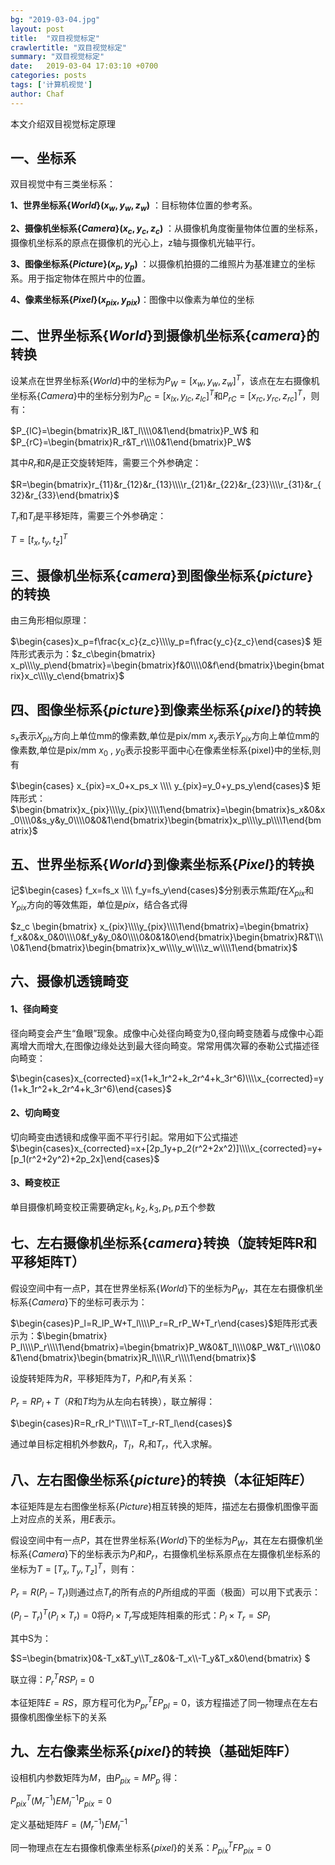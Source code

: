 ```yaml
---
bg: "2019-03-04.jpg"
layout: post
title:  "双目视觉标定"
crawlertitle: "双目视觉标定"
summary: "双目视觉标定"
date:   2019-03-04 17:03:10 +0700
categories: posts
tags: ['计算机视觉']
author: Chaf
---
```


本文介绍双目视觉标定原理

## 一、坐标系

双目视觉中有三类坐标系：

**1、世界坐标系$\{World\}(x_w,y_w,z_w)$** ：目标物体位置的参考系。

**2、摄像机坐标系$\{Camera\}(x_c,y_c,z_c)$** ：从摄像机角度衡量物体位置的坐标系，摄像机坐标系的原点在摄像机的光心上，z轴与摄像机光轴平行。

**3、图像坐标系$\{Picture\}(x_p,y_p)$** ：以摄像机拍摄的二维照片为基准建立的坐标系。用于指定物体在照片中的位置。

**4、像素坐标系$\{Pixel\}(x_{pix},y_{pix})$**：图像中以像素为单位的坐标

## 二、世界坐标系$\{ World \}$到摄像机坐标系$\{ camera \}$的转换

设某点在世界坐标系$\{World\}$中的坐标为$P_W=[x_w,y_w,z_w]^T$，该点在左右摄像机坐标系$\{Camera\}$中的坐标分别为$P_{lC}=[x_{lx},y_{lc},z_{lc}]^T$和$P_{rC}=[x_{rc},y_{rc},z_{rc}]^T$，则有：

$P_{lC}=\begin{bmatrix}R_l&T_l\\\\0&1\end{bmatrix}P_W$ 和 $P_{rC}=\begin{bmatrix}R_r&T_r\\\\0&1\end{bmatrix}P_W$

其中$R_r$和$R_l$是正交旋转矩阵，需要三个外参确定：

$R=\begin{bmatrix}r_{11}&r_{12}&r_{13}\\\\r_{21}&r_{22}&r_{23}\\\\r_{31}&r_{32}&r_{33}\end{bmatrix}$

$T_r$和$T_l$是平移矩阵，需要三个外参确定：

$T=[t_x,t_y,t_z]^T$

## 三、摄像机坐标系$\{ camera \}$到图像坐标系$\{ picture \}$的转换

由三角形相似原理：

$\begin{cases}x_p=f\frac{x_c}{z_c}\\\\y_p=f\frac{y_c}{z_c}\end{cases}$ 矩阵形式表示为：$z_c\begin{bmatrix} x_p\\\\y_p\end{bmatrix}=\begin{bmatrix}f&0\\\\0&f\end{bmatrix}\begin{bmatrix}x_c\\\\y_c\end{bmatrix}$

## 四、图像坐标系$\{ picture \}$到像素坐标系$\{ pixel \}$的转换

$s_x$表示$X_{pix}$方向上单位mm的像素数,单位是pix/mm
$x_y$表示$Y_{pix}$方向上单位mm的像素数,单位是pix/mm
$x_0$ , $y_0$表示投影平面中心在像素坐标系{pixel}中的坐标,则有

$\begin{cases} x_{pix}=x_0+x_ps_x \\\\  y_{pix}=y_0+y_ps_y\end{cases}$ 矩阵形式：$\begin{bmatrix}x_{pix}\\\\y_{pix}\\\\1\end{bmatrix}=\begin{bmatrix}s_x&0&x_0\\\\0&s_y&y_0\\\\0&0&1\end{bmatrix}\begin{bmatrix}x_p\\\\y_p\\\\1\end{bmatrix}$

## 五、世界坐标系$\{ World  \}$到像素坐标系$\{ Pixel \}$的转换

记$\begin{cases} f_x=fs_x \\\\ f_y=fs_y\end{cases}$分别表示焦距$f$在$X_{pix}$和$Y_{pix}$方向的等效焦距，单位是$pix$，结合各式得

$z_c \begin{bmatrix} x_{pix}\\\\y_{pix}\\\\1\end{bmatrix}=\begin{bmatrix} f_x&0&x_0&0\\\\0&f_y&y_0&0\\\\0&0&1&0\end{bmatrix}\begin{bmatrix}R&T\\\\0&1\end{bmatrix}\begin{bmatrix}x_w\\\\y_w\\\\z_w\\\\1\end{bmatrix}$

## 六、摄像机透镜畸变

#### 1、径向畸变

径向畸变会产生“鱼眼”现象。成像中心处径向畸变为0,径向畸变随着与成像中心距离增大而增大,在图像边缘处达到最大径向畸变。常常用偶次幂的泰勒公式描述径向畸变：

$\begin{cases}x_{corrected}=x(1+k_1r^2+k_2r^4+k_3r^6)\\\\x_{corrected}=y(1+k_1r^2+k_2r^4+k_3r^6)\end{cases}$

#### 2、切向畸变

切向畸变由透镜和成像平面不平行引起。常用如下公式描述
$\begin{cases}x_{corrected}=x+[2p_1y+p_2(r^2+2x^2)]\\\\x_{corrected}=y+[p_1(r^2+2y^2)+2p_2x]\end{cases}$​

#### 3、畸变校正

单目摄像机畸变校正需要确定$k_1,k_2,k_3,p_1,p$五个参数 

## 七、左右摄像机坐标系$\{ camera  \}$转换（旋转矩阵R和平移矩阵T）

假设空间中有一点P，其在世界坐标系$\{World\}$下的坐标为$P_W$，其在左右摄像机坐标系$\{Camera\}$下的坐标可表示为：

$\begin{cases}P_l=R_lP_W+T_l\\\\P_r=R_rP_W+T_r\end{cases}$矩阵形式表示为：$\begin{bmatrix} P_l\\\\P_r\\\\1\end{bmatrix}=\begin{bmatrix}P_W&0&T_l\\\\0&P_W&T_r\\\\0&0&1\end{bmatrix}\begin{bmatrix}R_l\\\\R_r\\\\1\end{bmatrix}$ 

设旋转矩阵为$R$，平移矩阵为$T$，$P_l$和$P_r$有关系：

$P_r=RP_l+T$（$R$和$T$均为从左向右转换），联立解得：

$\begin{cases}R=R_rR_l^T\\\\T=T_r-RT_l\end{cases}$

通过单目标定相机外参数$R_l，T_l，R_r$和$T_r$，代入求解。

## 八、左右图像坐标系$\{ picture \}$的转换（本征矩阵$E$）

本征矩阵是左右图像坐标系$\{Picture\}$相互转换的矩阵，描述左右摄像机图像平面上对应点的关系，用$E$表示。

假设空间中有一点$P$，其在世界坐标系$\{World\}$下的坐标为$P_W$，其在左右摄像机坐标系$\{Camera\}$下的坐标表示为$P_l$和$P_r$，右摄像机坐标系原点在左摄像机坐标系的坐标为$T=[T_x,T_y,T_z]^T$，则有：

$P_r=R(P_l-T_r)$则通过点$T_r$的所有点的$P_l$所组成的平面（极面）可以用下式表示：

$(P_l-T_r)^T(P_l\times T_r)=0$将$P_l\times T_r$写成矩阵相乘的形式：$P_l\times T_r=SP_l$

其中S为：

$S=\begin{bmatrix}0&-T_x&T_y\\\\T_z&0&-T_x\\\\-T_y&T_x&0\end{bmatrix} $

联立得：$P_r^TRSP_l=0$

本征矩阵$E=RS$，原方程可化为$P^T_{pr}EP_{pl}=0$，该方程描述了同一物理点在左右摄像机图像坐标下的关系

## 九、左右像素坐标系$\{ pixel \}$的转换（基础矩阵F）

设相机内参数矩阵为$M$，由$P_{pix}=MP_p$ 得：

$P_{pix}^T(M_r^{-1})EM_l^{-1}P_{pix}=0$

定义基础矩阵$F=(M_r^{-1})EM_l^{-1}$

同一物理点在左右摄像机像素坐标系$\{ pixel \}$的关系：$P_{pix}^TFP_{pix}=0$


